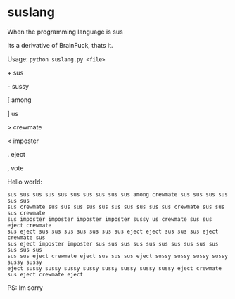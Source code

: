 # suslang
When the programming language is sus

Its a derivative of BrainFuck, thats it.

Usage:
```python suslang.py <file>```

\+ sus

\- sussy

\[ among

] us

\> crewmate

< imposter

. eject

, vote

Hello world:
```
sus sus sus sus sus sus sus sus sus sus among crewmate sus sus sus sus sus sus 
sus crewmate sus sus sus sus sus sus sus sus sus sus crewmate sus sus sus crewmate
sus imposter imposter imposter imposter sussy us crewmate sus sus eject crewmate 
sus eject sus sus sus sus sus sus sus eject eject sus sus sus eject crewmate sus 
sus eject imposter imposter sus sus sus sus sus sus sus sus sus sus sus sus sus
sus sus eject crewmate eject sus sus sus eject sussy sussy sussy sussy sussy sussy
eject sussy sussy sussy sussy sussy sussy sussy sussy eject crewmate sus eject crewmate eject
```

PS: Im sorry
